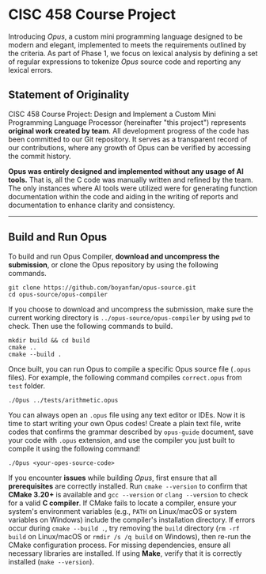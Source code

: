 # CISC 458 Course Project

Introducing *Opus*, a custom mini programming language designed to be modern and elegant, 
implemented to meets the requirements outlined by the criteria. As part of Phase 1,
we focus on lexical analysis by defining a set of regular expressions to tokenize 
*Opus* source code and reporting  any lexical errors.

## Statement of Originality
CISC 458 Course Project: Design and Implement a Custom Mini Programming Language 
Processor (hereinafter "this project") represents **original work created by team**.
All development progress of the code has been committed to our Git repository. 
It serves as a transparent record of our contributions, where any growth of Opus can be 
verified by accessing the commit history.

**Opus was entirely designed and implemented without any usage of AI tools.** 
That is, all the C code was manually written and refined by the team. The only instances 
where AI tools were utilized were for generating function documentation within the code 
and aiding in the writing of reports and documentation to enhance clarity and consistency.

---

## Build and Run Opus
To build and run Opus Compiler, **download and uncompress the submission**, or clone
the Opus repository by using the following commands.
```shell
git clone https://github.com/boyanfan/opus-source.git
cd opus-source/opus-compiler
```
If you choose to download and uncompress the submission, make sure the current 
working directory is `../opus-source/opus-compiler` by using `pwd` to check. Then use
the following commands to build.
```shell
mkdir build && cd build
cmake ..
cmake --build .
```
Once built, you can run Opus to compile a specific Opus source file (`.opus` files). 
For example, the following command compiles `correct.opus` from `test` folder.
```shell
./Opus ../tests/arithmetic.opus
```
You can always open an `.opus` file using any text editor or IDEs. Now it is time to start 
writing your own Opus codes! Create a plain text file, write codes that confirms the grammar
described by `opus-guide` document, save your code with `.opus` extension, 
and use the compiler you just built to compile it using the following command!
```shell
./Opus <your-opes-source-code>
```

If you encounter **issues** while building *Opus*, first ensure that all **prerequisites** are 
correctly installed. Run `cmake --version` to confirm that **CMake 3.20+** is available 
and `gcc --version` or `clang --version` to check for a valid **C compiler**. If CMake 
fails to locate a compiler, ensure your system's environment variables 
(e.g., `PATH` on Linux/macOS or system variables on Windows) include the compiler's 
installation directory. If errors occur during `cmake --build .`, try removing the `build` directory 
(`rm -rf build` on Linux/macOS or `rmdir /s /q build` on Windows), then re-run the CMake 
configuration process. For missing dependencies, ensure all necessary libraries are 
installed. If using **Make**, verify that it is correctly installed (`make --version`).

